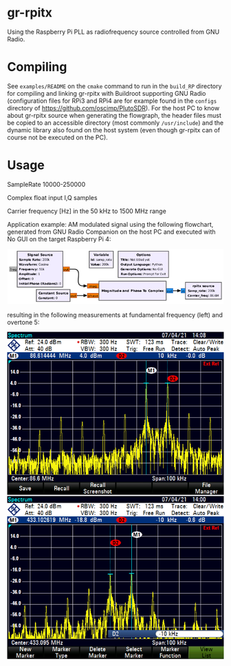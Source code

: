 # gr-rpitx 

Using the Raspberry Pi PLL as radiofrequency source controlled from GNU Radio.

# Compiling

See ``examples/README`` on the ``cmake`` command to run in the ``build_RP`` directory
for compiling and linking gr-rpitx with Buildroot supporting GNU Radio (configuration
files for RPi3 and RPi4 are for example found in the ``configs`` directory
of https://github.com/oscimp/PlutoSDR). For the host PC to know about gr-rpitx source 
when generating the flowgraph, the header files must be copied to an accessible directory 
(most commonly ``/usr/include``) and the dynamic library also found on the host system 
(even though gr-rpitx can of course not be executed on the PC).

# Usage

SampleRate 10000-250000 

Complex float input I,Q samples

Carrier frequency [Hz] in the 50 kHz to 1500 MHz range

Application example: AM modulated signal using the following flowchart, generated from GNU Radio
Companion on the host PC and executed with No GUI on the target Raspberry Pi 4:

<img src="examples/rpi_am.png">

resulting in the following measurements at fundamental frequency (left) and overtone 5:

<img src="examples/AM5kHz_fundamental.png">
<img src="examples/AM5kHz_overtone5.png">


